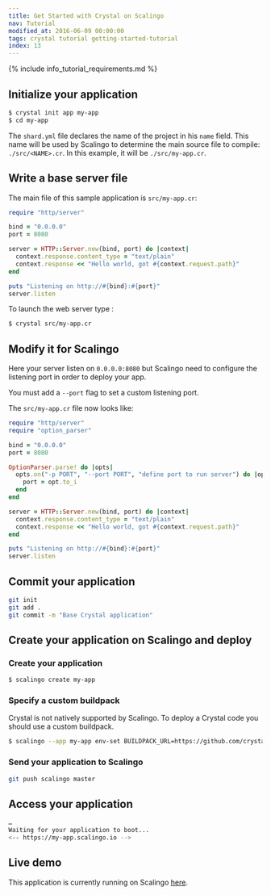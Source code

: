 ```yaml
---
title: Get Started with Crystal on Scalingo
nav: Tutorial
modified_at: 2016-06-09 00:00:00
tags: crystal tutorial getting-started-tutorial
index: 13
---
```


{% include info_tutorial_requirements.md %}

## Initialize your application

```bash
$ crystal init app my-app
$ cd my-app
```

The `shard.yml` file declares the name of the project in his `name` field. This name will be used by
Scalingo to determine the main source file to compile: `./src/<NAME>.cr`. In this example, it will be
`./src/my-app.cr`.


## Write a base server file

The main file of this sample application is `src/my-app.cr`:

```ruby
require "http/server"

bind = "0.0.0.0"
port = 8080

server = HTTP::Server.new(bind, port) do |context|
  context.response.content_type = "text/plain"
  context.response << "Hello world, got #{context.request.path}"
end

puts "Listening on http://#{bind}:#{port}"
server.listen
```

To launch the web server type :

```bash
$ crystal src/my-app.cr
```

## Modify it for Scalingo

Here your server listen on `0.0.0.0:8080` but Scalingo need to configure the listening port in order
to deploy your app.

You must add a `--port` flag to set a custom listening port.

The `src/my-app.cr` file now looks like:

```ruby
require "http/server"
require "option_parser"

bind = "0.0.0.0"
port = 8080

OptionParser.parse! do |opts|
  opts.on("-p PORT", "--port PORT", "define port to run server") do |opt|
    port = opt.to_i
  end
end

server = HTTP::Server.new(bind, port) do |context|
  context.response.content_type = "text/plain"
  context.response << "Hello world, got #{context.request.path}"
end

puts "Listening on http://#{bind}:#{port}"
server.listen
```

## Commit your application

```bash
git init
git add .
git commit -m "Base Crystal application"
```

## Create your application on Scalingo and deploy

### Create your application

```bash
$ scalingo create my-app
```

### Specify a custom buildpack

Crystal is not natively supported by Scalingo. To deploy a Crystal code you should use a custom
buildpack.

```bash
$ scalingo --app my-app env-set BUILDPACK_URL=https://github.com/crystal-lang/heroku-buildpack-crystal.git
```

### Send your application to Scalingo
```bash
git push scalingo master
```

## Access your application

```bash
…
Waiting for your application to boot...
<-- https://my-app.scalingo.io -->
```


## Live demo

This application is currently running on Scalingo [here](http://sample-crystal.scalingo.io/).

